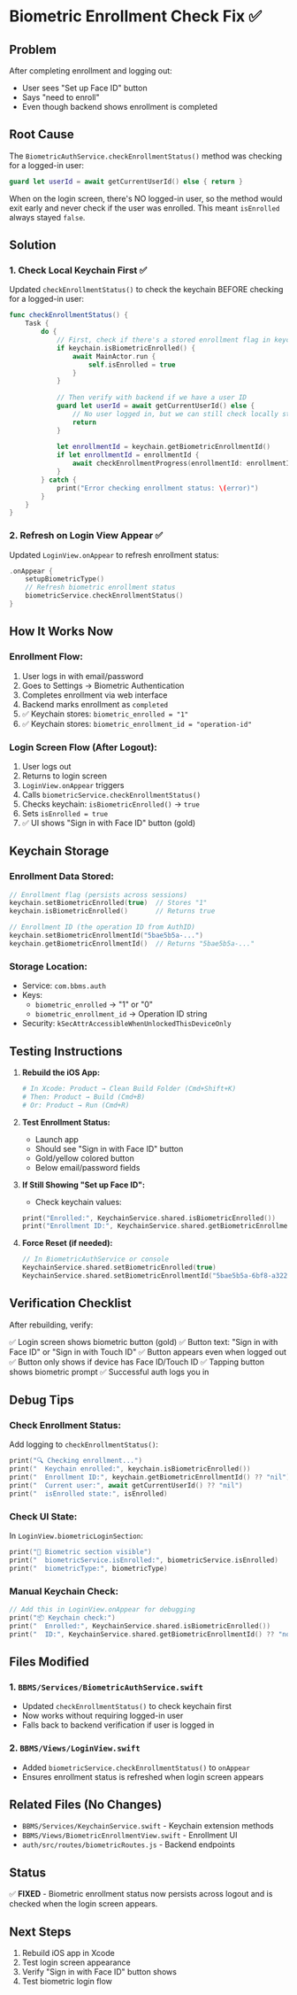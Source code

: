 # Biometric Enrollment Check Fix ✅

## Problem
After completing enrollment and logging out:
- User sees "Set up Face ID" button
- Says "need to enroll"  
- Even though backend shows enrollment is completed

## Root Cause
The `BiometricAuthService.checkEnrollmentStatus()` method was checking for a logged-in user:

```swift
guard let userId = await getCurrentUserId() else { return }
```

When on the login screen, there's NO logged-in user, so the method would exit early and never check if the user was enrolled. This meant `isEnrolled` always stayed `false`.

## Solution

### 1. Check Local Keychain First ✅
Updated `checkEnrollmentStatus()` to check the keychain BEFORE checking for a logged-in user:

```swift
func checkEnrollmentStatus() {
    Task {
        do {
            // First, check if there's a stored enrollment flag in keychain
            if keychain.isBiometricEnrolled() {
                await MainActor.run {
                    self.isEnrolled = true
                }
            }
            
            // Then verify with backend if we have a user ID
            guard let userId = await getCurrentUserId() else { 
                // No user logged in, but we can still check locally stored enrollment status
                return 
            }
            
            let enrollmentId = keychain.getBiometricEnrollmentId()
            if let enrollmentId = enrollmentId {
                await checkEnrollmentProgress(enrollmentId: enrollmentId)
            }
        } catch {
            print("Error checking enrollment status: \(error)")
        }
    }
}
```

### 2. Refresh on Login View Appear ✅
Updated `LoginView.onAppear` to refresh enrollment status:

```swift
.onAppear {
    setupBiometricType()
    // Refresh biometric enrollment status
    biometricService.checkEnrollmentStatus()
}
```

## How It Works Now

### Enrollment Flow:
1. User logs in with email/password
2. Goes to Settings → Biometric Authentication
3. Completes enrollment via web interface
4. Backend marks enrollment as `completed`
5. ✅ Keychain stores: `biometric_enrolled = "1"`
6. ✅ Keychain stores: `biometric_enrollment_id = "operation-id"`

### Login Screen Flow (After Logout):
1. User logs out
2. Returns to login screen
3. `LoginView.onAppear` triggers
4. Calls `biometricService.checkEnrollmentStatus()`
5. Checks keychain: `isBiometricEnrolled()` → `true`
6. Sets `isEnrolled = true`
7. ✅ UI shows "Sign in with Face ID" button (gold)

## Keychain Storage

### Enrollment Data Stored:
```swift
// Enrollment flag (persists across sessions)
keychain.setBiometricEnrolled(true)  // Stores "1"
keychain.isBiometricEnrolled()       // Returns true

// Enrollment ID (the operation ID from AuthID)
keychain.setBiometricEnrollmentId("5bae5b5a-...")
keychain.getBiometricEnrollmentId()  // Returns "5bae5b5a-..."
```

### Storage Location:
- Service: `com.bbms.auth`
- Keys:
  - `biometric_enrolled` → "1" or "0"
  - `biometric_enrollment_id` → Operation ID string
- Security: `kSecAttrAccessibleWhenUnlockedThisDeviceOnly`

## Testing Instructions

1. **Rebuild the iOS App:**
   ```bash
   # In Xcode: Product → Clean Build Folder (Cmd+Shift+K)
   # Then: Product → Build (Cmd+B)
   # Or: Product → Run (Cmd+R)
   ```

2. **Test Enrollment Status:**
   - Launch app
   - Should see "Sign in with Face ID" button
   - Gold/yellow colored button
   - Below email/password fields

3. **If Still Showing "Set up Face ID":**
   - Check keychain values:
   ```swift
   print("Enrolled:", KeychainService.shared.isBiometricEnrolled())
   print("Enrollment ID:", KeychainService.shared.getBiometricEnrollmentId() ?? "nil")
   ```
   
4. **Force Reset (if needed):**
   ```swift
   // In BiometricAuthService or console
   KeychainService.shared.setBiometricEnrolled(true)
   KeychainService.shared.setBiometricEnrollmentId("5bae5b5a-6bf8-a322-9ea8-72e0603d01fa")
   ```

## Verification Checklist

After rebuilding, verify:

✅ Login screen shows biometric button (gold)
✅ Button text: "Sign in with Face ID" or "Sign in with Touch ID"
✅ Button appears even when logged out
✅ Button only shows if device has Face ID/Touch ID
✅ Tapping button shows biometric prompt
✅ Successful auth logs you in

## Debug Tips

### Check Enrollment Status:
Add logging to `checkEnrollmentStatus()`:
```swift
print("🔍 Checking enrollment...")
print("  Keychain enrolled:", keychain.isBiometricEnrolled())
print("  Enrollment ID:", keychain.getBiometricEnrollmentId() ?? "nil")
print("  Current user:", await getCurrentUserId() ?? "nil")
print("  isEnrolled state:", isEnrolled)
```

### Check UI State:
In `LoginView.biometricLoginSection`:
```swift
print("🎨 Biometric section visible")
print("  biometricService.isEnrolled:", biometricService.isEnrolled)
print("  biometricType:", biometricType)
```

### Manual Keychain Check:
```swift
// Add this in LoginView.onAppear for debugging
print("📦 Keychain check:")
print("  Enrolled:", KeychainService.shared.isBiometricEnrolled())
print("  ID:", KeychainService.shared.getBiometricEnrollmentId() ?? "none")
```

## Files Modified

### 1. `BBMS/Services/BiometricAuthService.swift`
- Updated `checkEnrollmentStatus()` to check keychain first
- Now works without requiring logged-in user
- Falls back to backend verification if user is logged in

### 2. `BBMS/Views/LoginView.swift`
- Added `biometricService.checkEnrollmentStatus()` to `onAppear`
- Ensures enrollment status is refreshed when login screen appears

## Related Files (No Changes)
- `BBMS/Services/KeychainService.swift` - Keychain extension methods
- `BBMS/Views/BiometricEnrollmentView.swift` - Enrollment UI
- `auth/src/routes/biometricRoutes.js` - Backend endpoints

## Status
✅ **FIXED** - Biometric enrollment status now persists across logout and is checked when the login screen appears.

## Next Steps
1. Rebuild iOS app in Xcode
2. Test login screen appearance
3. Verify "Sign in with Face ID" button shows
4. Test biometric login flow
